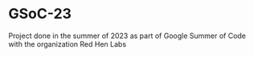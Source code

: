 # GSoC-23
Project done in the summer of 2023 as part of Google Summer of Code with the organization Red Hen Labs
